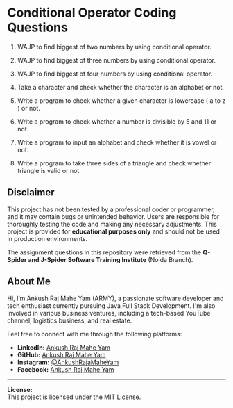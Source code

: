# Conditional Operator Coding Questions

1. WAJP to find biggest of two numbers by using conditional operator.

2. WAJP to find biggest of three numbers by using conditional operator.

3. WAJP to find biggest of four numbers by using conditional operator.

4. Take a character and check whether the character is an alphabet or not.

5. Write a program to check whether a given character is lowercase ( a to z ) or not.

6. Write a program to check whether a number is divisible by 5 and 11 or not.

7. Write a program to input an alphabet and check whether it is vowel or not.

8. Write a program to take three sides of a triangle and check whether triangle is valid or not.














## Disclaimer

This project has not been tested by a professional coder or programmer, and it may contain bugs or unintended behavior. Users are responsible for thoroughly testing the code and making any necessary adjustments. This project is provided for **educational purposes only** and should not be used in production environments.

The assignment questions in this repository were retrieved from the **Q-Spider and J-Spider Software Training Institute** (Noida Branch).

## About Me

Hi, I’m Ankush Raj Mahe Yam (ARMY), a passionate software developer and tech enthusiast currently pursuing Java Full Stack Development. I'm also involved in various business ventures, including a tech-based YouTube channel, logistics business, and real estate.

Feel free to connect with me through the following platforms:

- **LinkedIn:** [Ankush Raj Mahe Yam](https://linkedin.com/in/AnkushRajMaheYam)
- **GitHub:** [Ankush Raj Mahe Yam](https://github.com/AnkushRajMaheYam)
- **Instagram:** [@AnkushRajaMaheYam](https://instagram.com/AnkushRajaMaheYam)
- **Facebook:** [Ankush Raj Mahe Yam](https://facebook.com/AnkushRajMaheYam)

---

**License:**  
This project is licensed under the MIT License.

